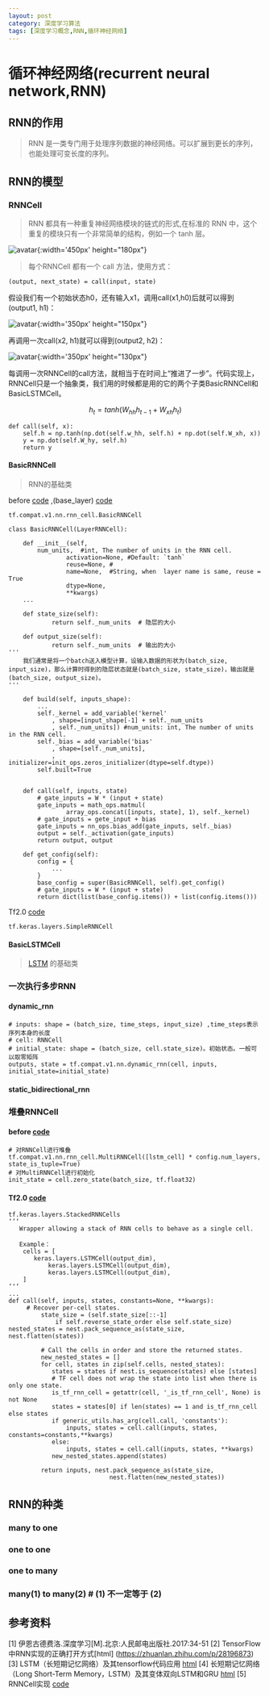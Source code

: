 ```yaml
---
layout: post
category: 深度学习算法
tags: [深度学习概念,RNN,循环神经网络]
---
```


循环神经网络(recurrent neural network,RNN)
===============

## RNN的作用

> RNN 是一类专门用于处理序列数据的神经网络。可以扩展到更长的序列，也能处理可变长度的序列。

## RNN的模型

### RNNCell

> RNN 都具有一种重复神经网络模块的链式的形式,在标准的 RNN 中，这个重复的模块只有一个非常简单的结构，例如一个 tanh 层。

![avatar](https://gwfp.github.io/static/images/19/06/19/RNN.png){:width='450px' height="180px"}

> 每个RNNCell 都有一个 call 方法，使用方式：

	(output, next_state) = call(input, state)
  
  假设我们有一个初始状态h0，还有输入x1，调用call(x1,h0)后就可以得到(output1, h1)：

![avatar](https://gwfp.github.io/static/images/19/06/19/RNNcallstep1.png){:width='350px' height="150px"}
 
  再调用一次call(x2, h1)就可以得到(output2, h2)：

![avatar](https://gwfp.github.io/static/images/19/06/19/RNNcallstep2.png){:width='350px' height="130px"}

  每调用一次RNNCell的call方法，就相当于在时间上“推进了一步”。代码实现上，RNNCell只是一个抽象类，我们用的时候都是用的它的两个子类BasicRNNCell和BasicLSTMCell。 
 
$$
	h_{t} = tanh(W_{hh}h_{t-1}+W_{xh}h_{t})
$$

	def call(self, x):
		self.h = np.tanh(np.dot(self.w_hh, self.h) + np.dot(self.W_xh, x))
		y = np.dot(self.W_hy, self.h)
		return y

#### BasicRNNCell

> RNN的基础类

before [code](https://github.com/tensorflow/tensorflow/blob/master/tensorflow/python/ops/rnn_cell_impl.py) ,(base_layer) [code](https://github.com/tensorflow/tensorflow/blob/6b4b4d417db40595d3593802c560420591c3f2bc/tensorflow/python/keras/engine/base_layer.py)

	tf.compat.v1.nn.rnn_cell.BasicRNNCell

	class BasicRNNCell(LayerRNNCell):

		def __init__(self,
			num_units,	#int, The number of units in the RNN cell.
               		activation=None, #Default: `tanh`
               		reuse=None,	#
               		name=None,	#String, when  layer name is same, reuse = True 
               		dtype=None, 	
               		**kwargs)
		...

		def state_size(self):
    			return self._num_units 	# 隐层的大小

		def output_size(self):
    			return self._num_units  # 输出的大小
	'''
		我们通常是将一个batch送入模型计算，设输入数据的形状为(batch_size, input_size)，那么计算时得到的隐层状态就是(batch_size, state_size)，输出就是(batch_size, output_size)。
	'''

		def build(self, inputs_shape):
			... 
			self._kernel = add_variable('kernel'
				, shape=[input_shape[-1] + self._num_units
				, self._num_units])	#num_units: int, The number of units in the RNN cell.
			self._bias = add_variable('bias'
				, shape=[self._num_units],
				, initializer=init_ops.zeros_initializer(dtype=self.dtype))
			self.built=True
		

		def call(self, inputs, state)
			# gate_inputs = W * (input + state)
			gate_inputs = math_ops.matmul(
        			array_ops.concat([inputs, state], 1), self._kernel)
			# gate_inputs = gete_input + bias
			gate_inputs = nn_ops.bias_add(gate_inputs, self._bias) 
			output = self._activation(gate_inputs) 
			return output, output

		def get_config(self):
			config = {
				...
			}
			base_config = super(BasicRNNCell, self).get_config()
			# gate_inputs = W * (input + state)
			return dict(list(base_config.items()) + list(config.items()))

Tf2.0 [code](https://github.com/tensorflow/tensorflow/blob/d90e521d71b88f469e68eb1a467606ea6d44c733/tensorflow/python/keras/layers/recurrent.py)

	tf.keras.layers.SimpleRNNCell

	

#### BasicLSTMCell 

> [LSTM](https://gwfp.github.io/深度学习算法/2019/07/01/LSTM.html) 的基础类

### 一次执行多步RNN

#### dynamic_rnn

	# inputs: shape = (batch_size, time_steps, input_size) ,time_steps表示序列本身的长度
	# cell: RNNCell
	# initial_state: shape = (batch_size, cell.state_size)。初始状态。一般可以取零矩阵
	outputs, state = tf.compat.v1.nn.dynamic_rnn(cell, inputs, initial_state=initial_state)

#### static_bidirectional_rnn

### 堆叠RNNCell

#### before [code]()
		
	# 对RNNCell进行堆叠
	tf.compat.v1.nn.rnn_cell.MultiRNNCell([lstm_cell] * config.num_layers, state_is_tuple=True)
	# 对MultiRNNCell进行初始化
	init_state = cell.zero_state(batch_size, tf.float32)

#### Tf2.0  [code]()

	tf.keras.layers.StackedRNNCells
	‘’‘
	   Wrapper allowing a stack of RNN cells to behave as a single cell.

	   Example：
		cells = [
   		   keras.layers.LSTMCell(output_dim),
      	   	   keras.layers.LSTMCell(output_dim),
      		   keras.layers.LSTMCell(output_dim),
  		]
	’‘’
	...
	def call(self, inputs, states, constants=None, **kwargs):
		 # Recover per-cell states.
    		 state_size = (self.state_size[::-1]
                 if self.reverse_state_order else self.state_size)
    nested_states = nest.pack_sequence_as(state_size, nest.flatten(states))

    		 # Call the cells in order and store the returned states.
    		 new_nested_states = []
    		 for cell, states in zip(self.cells, nested_states):
      			states = states if nest.is_sequence(states) else [states]
      			# TF cell does not wrap the state into list when there is only one state.
      			is_tf_rnn_cell = getattr(cell, '_is_tf_rnn_cell', None) is not None
      			states = states[0] if len(states) == 1 and is_tf_rnn_cell else states
      			if generic_utils.has_arg(cell.call, 'constants'):
        			inputs, states = cell.call(inputs, states, constants=constants,**kwargs)
      			else:
        			inputs, states = cell.call(inputs, states, **kwargs)
      			new_nested_states.append(states)

    		 return inputs, nest.pack_sequence_as(state_size,
                                nest.flatten(new_nested_states))


## RNN的种类

### many to one

### one to one

### one to many

### many(1) to many(2)  # (1) 不一定等于 (2) 


## 参考资料


[1] 伊恩古德费洛.深度学习[M].北京:人民邮电出版社.2017:34-51
[2] TensorFlow中RNN实现的正确打开方式[html] (https://zhuanlan.zhihu.com/p/28196873)
[3] LSTM（长短期记忆网络）及其tensorflow代码应用 [html](https://www.cnblogs.com/pinking/p/9362966.html)
[4] 长短期记忆网络（Long Short-Term Memory，LSTM）及其变体双向LSTM和GRU [html](https://blog.csdn.net/weixin_42111770/article/details/80900575)
[5] RNNCell实现 [code](https://github.com/tensorflow/tensorflow/blob/r2.0/tensorflow/python/ops/rnn_cell_impl.py)

